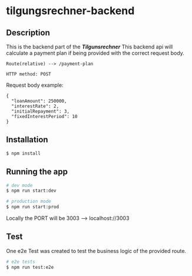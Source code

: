 # tilgungsrechner-backend

## Description

This is the backend part of the **_Tilgunsrechner_**
This backend api will calculate a payment plan if being provided with the correct request body.

```
Route(relative) --> /payment-plan
```

```
HTTP method: POST
```

Request body example:
```
{
  "loanAmount": 250000,
  "interestRate": 2,
  "initialRepayment": 3,
  "fixedInterestPeriod": 10
}
```

## Installation

```bash
$ npm install
```

## Running the app

```bash
# dev mode
$ npm run start:dev

# production mode
$ npm run start:prod
```
Locally the PORT will be 3003 --> localhost://3003

## Test

One e2e Test was created to test the business logic of the provided route.

```bash
# e2e tests
$ npm run test:e2e

```
